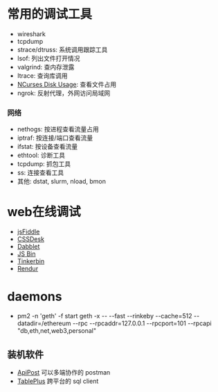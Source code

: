 # 常用的调试工具
- wireshark
- tcpdump
- strace/dtruss: 系统调用跟踪工具
- lsof: 列出文件打开情况
- valgrind: 查内存泄露
- ltrace: 查询库调用
- [NCurses Disk Usage](https://dev.yorhel.nl/ncdu): 查看文件占用
- ngrok: 反射代理，外网访问局域网
### 网络
- nethogs: 按进程查看流量占用  
- iptraf: 按连接/端口查看流量
- ifstat: 按设备查看流量  
- ethtool: 诊断工具  
- tcpdump: 抓包工具  
- ss: 连接查看工具  
- 其他: dstat, slurm, nload, bmon  

# web在线调试
- [jsFiddle](https://jsfiddle.net/)
- [CSSDesk](http://cssdesk.com/)
- [Dabblet](http://dabblet.com/)
- [JS Bin](http://jsbin.com)
- [Tinkerbin](http://tinkerbin.com/)
- [Rendur](http://rendur.com/)

# daemons 
- pm2 -n 'geth' -f start geth -x -- --fast --rinkeby --cache=512 --datadir=/ethereum --rpc --rpcaddr=127.0.0.1 --rpcport=101 --rpcapi "db,eth,net,web3,personal"


## 装机软件
- [ApiPost](https://www.apipost.cn/) 可以多端协作的 postman  
- [TablePlus](https://tableplus.com/) 跨平台的 sql client  
